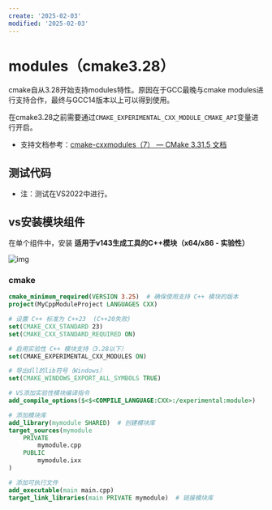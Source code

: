```yaml
---
create: '2025-02-03'
modified: '2025-02-03'
---
```


# modules（cmake3.28）

cmake自从3.28开始支持modules特性。原因在于GCC最晚与cmake modules进行支持合作，最终与GCC14版本以上可以得到使用。

在cmake3.28之前需要通过`CMAKE_EXPERIMENTAL_CXX_MODULE_CMAKE_API`变量进行开启。

* 支持文档参考：[cmake-cxxmodules（7） — CMake 3.31.5 文档](https://cmake.org/cmake/help/latest/manual/cmake-cxxmodules.7.html)

## 测试代码

* 注：测试在VS2022中进行。

## vs安装模块组件

在单个组件中，安装 **适用于v143生成工具的C++模块（x64/x86 - 实验性）**

![img](https://pica.zhimg.com/v2-569282de63b88c7da45278b107f0744a_1440w.jpg)

### cmake

```cmake
cmake_minimum_required(VERSION 3.25)  # 确保使用支持 C++ 模块的版本  
project(MyCppModuleProject LANGUAGES CXX)  

# 设置 C++ 标准为 C++23  (C++20失败)
set(CMAKE_CXX_STANDARD 23)
set(CMAKE_CXX_STANDARD_REQUIRED ON)  

# 启用实验性 C++ 模块支持（3.28以下）
set(CMAKE_EXPERIMENTAL_CXX_MODULES ON)  

# 导出dll的lib符号（Windows）
set(CMAKE_WINDOWS_EXPORT_ALL_SYMBOLS TRUE)   

# VS添加实验性模块编译指令
add_compile_options($<$<COMPILE_LANGUAGE:CXX>:/experimental:module>)

# 添加模块库  
add_library(mymodule SHARED)  # 创建模块库  
target_sources(mymodule  
    PRIVATE  
        mymodule.cpp  
    PUBLIC  
        mymodule.ixx  
) 

# 添加可执行文件  
add_executable(main main.cpp)  
target_link_libraries(main PRIVATE mymodule)  # 链接模块库
```